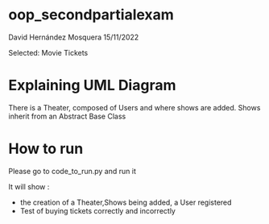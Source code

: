 # oop_secondpartialexam
David Hernández Mosquera 15/11/2022

Selected: Movie Tickets
# Explaining UML Diagram

There is a Theater, composed of Users and where shows are added.
Shows inherit from an Abstract Base Class


# How to run
Please go to code_to_run.py and run it

It will show :
+ the creation of a Theater,Shows being added, a User registered
+ Test of buying tickets correctly and incorrectly